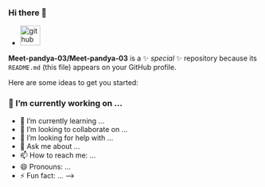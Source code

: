 ### Hi there 👋
* [<img src='https://ibb.co/vhHdkYB' alt='github' height='40'>](https://github.com/Meet-pandya-03)

<!--## *Hey there*! 

### ```I'm studying to be a scientist```
#### ```of computers 😌``` (_sorry not sorry :)_ )

* I go by Farhat, find me here: 
 
  * [<img src='https://cdn.jsdelivr.net/npm/simple-icons@3.0.1/icons/github.svg' alt='github' height='40'>](https://github.com/farhatkadiwala)
 
  * [<img src='https://cdn.jsdelivr.net/npm/simple-icons@3.0.1/icons/instagram.svg' alt='instagram' height='40'>](https://www.instagram.com/farhatkadiwala_/)

## *Languages I speak(type 😛):*

<img align="left" alt="HTML5" width="35px" src="https://raw.githubusercontent.com/github/explore/80688e429a7d4ef2fca1e82350fe8e3517d3494d/topics/html/html.png"/>
<img align="left" alt="CSS3" width="35px" src="https://raw.githubusercontent.com/github/explore/80688e429a7d4ef2fca1e82350fe8e3517d3494d/topics/css/css.png" />
<img align="left" alt="C" width="35px" src="https://raw.githubusercontent.com/github/explore/80688e429a7d4ef2fca1e82350fe8e3517d3494d/topics/c/c.png"/>
<img align="left" alt="Python" width="35px" src="https://raw.githubusercontent.com/github/explore/80688e429a7d4ef2fca1e82350fe8e3517d3494d/topics/python/python.png"/>

<br/><br/><br/>

#### *Profile seems light because I'm still learning the heavy stuff :)*

#### *See you soon with some good stuff!*

<br/><br/></br>

<!---
<p align="center"> <br>
  <img src="https://profile-counter.glitch.me/automatlog/count.svg" />
</p>

automatlog/automatlog is a ✨ special ✨ repository because its `README.md` (this file) appears on your GitHub profile.
You can click the Preview link to take a look at your changes.
--->
**Meet-pandya-03/Meet-pandya-03** is a ✨ _special_ ✨ repository because its `README.md` (this file) appears on your GitHub profile.

Here are some ideas to get you started:

### 🔭 I’m currently working on ...
- 🌱 I’m currently learning ...
- 👯 I’m looking to collaborate on ...
- 🤔 I’m looking for help with ...
- 💬 Ask me about ...
- 📫 How to reach me: ...
- 😄 Pronouns: ...
- ⚡ Fun fact: ...
-->
